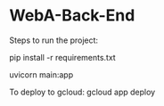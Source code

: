 # WebA-Back-End

Steps to run the project:

pip install -r requirements.txt

uvicorn main:app

To deploy to gcloud:
gcloud app deploy
